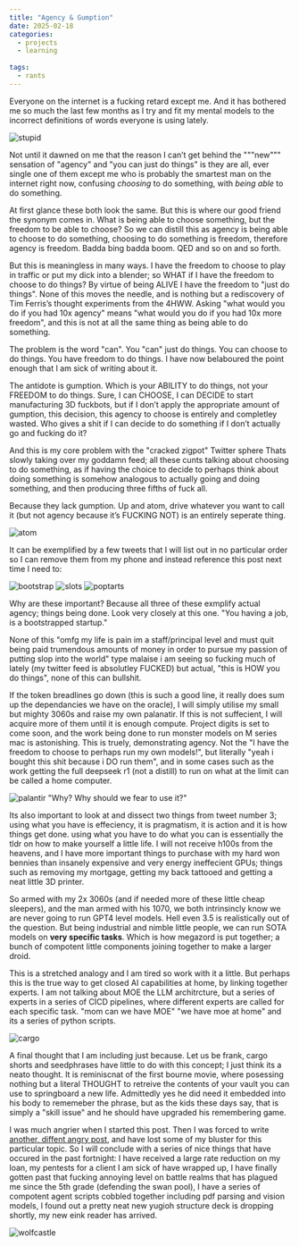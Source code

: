 ```yaml
---
title: "Agency & Gumption"
date: 2025-02-18
categories:
  - projects
  - learning
  
tags:
  - rants
---
```

Everyone on the internet is a fucking retard except me. And it has bothered me so much the last few months as I try and fit my mental models to the incorrect definitions of words everyone is using lately.

![stupid](/assets/images/agency/stupid.jpg)

Not until it dawned on me that the reason I can’t get behind the """new""" sensation of "agency" and "you can just do things" is they are all, ever single one of them except me who is probably the smartest man on the internet right now, confusing _choosing_ to do something, with _being_ _able_ to do something.

At first glance these both look the same. But this is where our good friend the synonym comes in. What is being able to choose something, but the freedom to be able to choose? So we can distill this as agency is being able to choose to do something, choosing to do something is freedom, therefore agency is freedom. Badda bing badda boom. QED and so on and so forth.

But this is meaningless in many ways. I have the freedom to choose to play in traffic or put my dick into a blender; so WHAT if I have the freedom to choose to do things? By virtue of being ALIVE I have the freedom to "just do things". None of this moves the needle, and is nothing but a rediscovery of Tim Ferris’s thought experiments from the 4HWW. Asking "what would you do if you had 10x agency" means "what would you do if you had 10x more freedom", and this is not at all the same thing as being able to do something.

The problem is the word "can". You "can" just do things. You can choose to do things. You have freedom to do things. I have now belaboured the point enough that I am sick of writing about it.

The antidote is gumption. Which is your ABILITY to do things, not your FREEDOM to do things. Sure, I can CHOOSE, I can DECIDE to start manufacturing 3D fuckbots, but if I don’t apply the appropriate amount of gumption, this decision, this agency to choose is entirely and completley wasted. Who gives a shit if I can decide to do something if I don’t actually go and fucking do it?

And this is my core problem with the "cracked zigpot" Twitter sphere Thats slowly taking over my goddamn feed; all these cunts talking about choosing to do something, as if having the choice to decide to perhaps think about doing something is somehow analogous to actually going and doing something, and then producing three fifths of fuck all.

Because they lack gumption. Up and atom, drive whatever you want to call it (but not agency because it’s FUCKING NOT) is an entirely seperate thing.

![atom](/assets/images/agency/atom.jpg)

It can be exemplified by a few tweets that I will list out in no particular order so I can remove them from my phone and instead reference this post next time I need to:

![bootstrap](/assets/images/agency/bootstrap.jpg)
![slots](/assets/images/agency/slots.jpg)
![poptarts](/assets/images/agency/poptarts.jpg)

Why are these important? Because all three of these exmplify actual agency; things being done. Look very closely at this one. 
	"You having a job, is a bootstrapped startup."
	
None of this "omfg my life is pain im a staff/principal level and must quit being paid trumendous amounts of money in order to pursue my passion of putting slop into the world" type malaise i am seeing so fucking much of lately (my twitter feed is absolutley FUCKED) but actual, "this is HOW you do things", none of this can bullshit.

If the token breadlines go down (this is such a good line, it really does sum up the dependancies we have on the oracle), I will simply utilise my small but mighty 3060s and raise my own palanatir. If this is not suffecient, I will acquire more of them until it is enough compute. Project digits is set to come soon, and the work being done to run monster models on M series mac is astonishing. This is truely, demonstrating agency. Not the "I have the freedom to choose to perhaps run my own models!", but literally "yeah i bought this shit because i DO run them", and in some cases such as the work getting the full deepseek r1 (not a distill) to run on what at the limit can be called a home computer.

![palantir](/assets/images/agency/palantir.jpg)
"Why? Why should we fear to use it?"

Its also important to look at and dissect two things from tweet number 3; using what you have is effeciency, it is pragmatism, it is action and it is how things get done. using what you have to do what you can is essentially the tldr on how to make yourself a little life. I will not receive h100s from the heavens, and I have more important things to purchase with my hard won bennies than insanely expensive and very energy ineffecient GPUs; things such as removing my mortgage, getting my back tattooed and getting a neat little 3D printer. 

So armed with my 2x 3060s (and if needed more of these little cheap sleepers), and the man armed with his 1070, we both intrinsincly know we are never going to run GPT4 level models. Hell even 3.5 is realistically out of the question. But being industrial and nimble little people, we can run SOTA models on **very specific tasks**. Which is how megazord is put together; a bunch of compotent little components joining together to make a larger droid. 

This is a stretched analogy and I am tired so work with it a little. But perhaps this is the true way to get closed AI capabilities at home, by linking together experts. I am not talking about MOE the LLM architrcture, but a series of experts in a series of CICD pipelines, where different experts are called for each specific task. "mom can we have MOE" "we have moe at home" and its a series of python scripts.

![cargo](/assets/images/agency/cargo.jpg)

A final thought that I am including just because. Let us be frank, cargo shorts and seedphrases have little to do with this concept; I just think its a neato thought. It is reminiscnat of the first bourne movie, where posessing nothing but a literal THOUGHT to retreive the contents of your vault you can use to springboard a new life. Admittedly yes he did need it embedded into his body to rememeber the phrase, but as the kids these days say, that is simply a "skill issue" and he should have upgraded his remembering game.

I was much angrier when I started this post. Then I was forced to write [another, diffent angry post](https://onecloudemoji.github.io/pentesting/OST/), and have lost some of my bluster for this particular topic. So I will conclude with a series of nice things that have occured in the past fortnight: I have received a large rate reduction on my loan, my pentests for a client I am sick of have wrapped up, I have finally gotten past that fucking annoying level on battle realms that has plagued me since the 5th grade (defending the swan pool), I have a series of compotent agent scripts cobbled together including pdf parsing and vision models, I found out a pretty neat new yugioh structure deck is dropping shortly, my new eink reader has arrived.

![wolfcastle](/assets/images/fable/mcbain.jpg)

